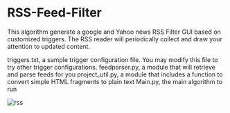 # RSS-Feed-Filter
This algorithm generate a google and Yahoo news RSS Filter GUI based on customized triggers. The RSS reader will periodically collect and draw your attention to updated content.

triggers.txt, a sample trigger configuration file. You may modify this file to try other trigger configurations.
feedparser.py, a module that will retrieve and parse feeds for you
project_util.py, a module that includes a function to convert simple HTML fragments to plain text
Main.py, the main algorithm to run

![rss](https://cloud.githubusercontent.com/assets/10996578/8913659/5716f7da-3468-11e5-9d6c-9cf5a772459f.png)

